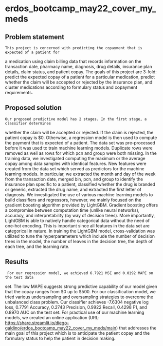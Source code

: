 # erdos_bootcamp_may22_cover_my_meds
 
## Problem statement
    This project is concerned with predicting the copayment that is expected of a patient for
a medication using claim billing data that records information on the transaction date, pharmacy
name, diagnosis, drug details, insurance plan details, claim status, and patient copay. The goals
of this project are 3-fold: predict the expected copay of a patient for a particular medication,
predict whether the claim will be accepted or rejected by the insurance plan, and cluster
medications according to formulary status and copayment requirements.

## Proposed solution
    Our proposed predictive model has 2 stages. In the first stage, a classifier determines
whether the claim will be accepted or rejected. If the claim is rejected, the patient copay is $0.
Otherwise, a regression model is then used to compute the payment that is expected of a
patient.
     The data set was pre-processed before it was used to train machine learning models.
Duplicate rows were removed as well as rows for which pcn and group were both missing. In the
training data, we investigated computing the maximum or the average copay among data
samples with identical features. New features were created from the data set which served as
predictors for the machine learning models. In particular, we extracted the month and day of the
week from the transaction date, merged bin, pcn, and group to identify the insurance plan
specific to a patient, classified whether the drug is branded or generic, extracted the drug name,
and extracted the first letter of diagnosis.
     We investigated the use of various machine learning models to build classifiers and
regressors, however, we mainly focused on the gradient boosting algorithm provided by
LightGBM. Gradient boosting offers a compromise between computation time (unlike neural
networks), accuracy, and interpretability (by way of decision trees). More importantly, LightGBM
is able to natively handle categorical data without the need of one-hot encoding. This is
important since all features in the data set are categorical in nature. In training the LightGBM
model, cross-validation was utilized to tune the hyperparameters which include the number of
decision trees in the model, the number of leaves in the decision tree, the depth of each tree,
and the learning rate.

## Results
     For our regression model, we achieved 6.7921 MSE and 0.0192 MAPE on the test data
set. The low MAPE suggests strong predictive capability of our model given that the copay
ranges from $0 up to $500. For our classification model, we tried various undersampling and
oversampling strategies to overcome the unbalanced class problem. Our classifier achieves
-7.6304 negative log loss, 0.7791 Accuracy, 0.2743 Precision, 0.9922 Recall, 0.4298 F1, and
0.8970 AUC on the test set.
    For practical use of our machine learning models, we created an online application
(URL: https://share.streamlit.io/diego-galdino/erdos_bootcamp_may22_cover_my_meds/main)
that addresses the main goal of this project which is to anticipate the patient copay and the
formulary status to help the patient in decision making.
